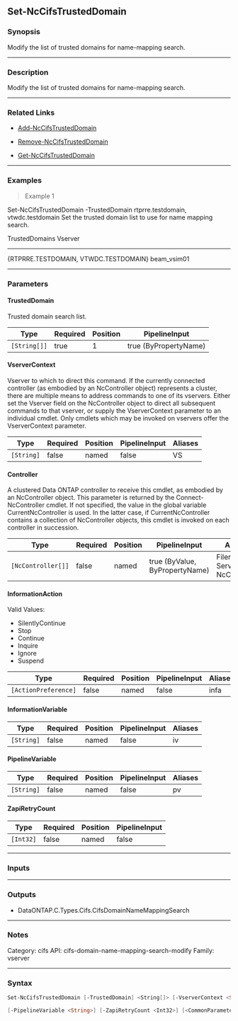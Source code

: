 Set-NcCifsTrustedDomain
-----------------------

### Synopsis
Modify the list of trusted domains for name-mapping search.

---

### Description

Modify the list of trusted domains for name-mapping search.

---

### Related Links
* [Add-NcCifsTrustedDomain](Add-NcCifsTrustedDomain)

* [Remove-NcCifsTrustedDomain](Remove-NcCifsTrustedDomain)

* [Get-NcCifsTrustedDomain](Get-NcCifsTrustedDomain)

---

### Examples
> Example 1

Set-NcCifsTrustedDomain -TrustedDomain rtprre.testdomain, vtwdc.testdomain
Set the trusted domain list to use for name mapping search.

TrustedDomains                                          Vserver
--------------                                          -------
{RTPRRE.TESTDOMAIN, VTWDC.TESTDOMAIN}                   beam_vsim01

---

### Parameters
#### **TrustedDomain**
Trusted domain search list.

|Type        |Required|Position|PipelineInput        |
|------------|--------|--------|---------------------|
|`[String[]]`|true    |1       |true (ByPropertyName)|

#### **VserverContext**
Vserver to which to direct this command.  If the currently connected controller (as embodied by an NcController object) represents a cluster, there are multiple means to address commands to one of its vservers.  Either set the Vserver field on the NcController object to direct all subsequent commands to that vserver, or supply the VserverContext parameter to an individual cmdlet.  Only cmdlets which may be invoked on vservers offer the VserverContext parameter.

|Type      |Required|Position|PipelineInput|Aliases|
|----------|--------|--------|-------------|-------|
|`[String]`|false   |named   |false        |VS     |

#### **Controller**
A clustered Data ONTAP controller to receive this cmdlet, as embodied by an NcController object.  This parameter is returned by the Connect-NcController cmdlet.  If not specified, the value in the global variable CurrentNcController is used.  In the latter case, if CurrentNcController contains a collection of NcController objects, this cmdlet is invoked on each controller in succession.

|Type              |Required|Position|PipelineInput                 |Aliases                          |
|------------------|--------|--------|------------------------------|---------------------------------|
|`[NcController[]]`|false   |named   |true (ByValue, ByPropertyName)|Filer<br/>Server<br/>NcController|

#### **InformationAction**

Valid Values:

* SilentlyContinue
* Stop
* Continue
* Inquire
* Ignore
* Suspend

|Type                |Required|Position|PipelineInput|Aliases|
|--------------------|--------|--------|-------------|-------|
|`[ActionPreference]`|false   |named   |false        |infa   |

#### **InformationVariable**

|Type      |Required|Position|PipelineInput|Aliases|
|----------|--------|--------|-------------|-------|
|`[String]`|false   |named   |false        |iv     |

#### **PipelineVariable**

|Type      |Required|Position|PipelineInput|Aliases|
|----------|--------|--------|-------------|-------|
|`[String]`|false   |named   |false        |pv     |

#### **ZapiRetryCount**

|Type     |Required|Position|PipelineInput|
|---------|--------|--------|-------------|
|`[Int32]`|false   |named   |false        |

---

### Inputs

---

### Outputs
* DataONTAP.C.Types.Cifs.CifsDomainNameMappingSearch

---

### Notes
Category: cifs
API: cifs-domain-name-mapping-search-modify
Family: vserver

---

### Syntax
```PowerShell
Set-NcCifsTrustedDomain [-TrustedDomain] <String[]> [-VserverContext <String>] [-Controller <NcController[]>] [-InformationAction <ActionPreference>] [-InformationVariable <String>] 
```
```PowerShell
[-PipelineVariable <String>] [-ZapiRetryCount <Int32>] [<CommonParameters>]
```
